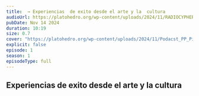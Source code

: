 ```yaml
---
title:  → Experiencias  de exito desde el arte y la  cultura 
audioUrl: https://platohedro.org/wp-content/uploads/2024/11/RADIOCYPHER_PP_EPISODIO_4.mp3
pubDate: Nov 14 2024
duration: 10:19
size: 0.7
cover: "https://platohedro.org/wp-content/uploads/2024/11/Podacst_PP_Pieza_4.jpg"
explicit: false
episode: 1
season: 1
episodeType: full
---
```



## Experiencias  de exito desde el arte y la  cultura 
